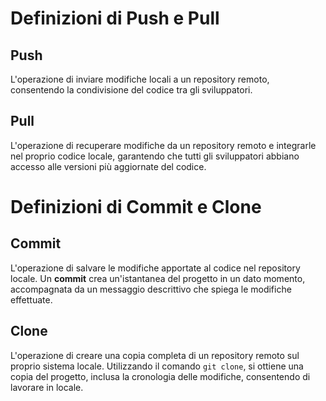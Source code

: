 # Definizioni di Push e Pull

## Push
L'operazione di inviare modifiche locali a un repository remoto, consentendo la condivisione del codice tra gli sviluppatori.

## Pull
L'operazione di recuperare modifiche da un repository remoto e integrarle nel proprio codice locale, garantendo che tutti gli sviluppatori abbiano accesso alle versioni più aggiornate del codice.

# Definizioni di Commit e Clone

## Commit
L'operazione di salvare le modifiche apportate al codice nel repository locale. Un **commit** crea un'istantanea del progetto in un dato momento, accompagnata da un messaggio descrittivo che spiega le modifiche effettuate.

## Clone
L'operazione di creare una copia completa di un repository remoto sul proprio sistema locale. Utilizzando il comando `git clone`, si ottiene una copia del progetto, inclusa la cronologia delle modifiche, consentendo di lavorare in locale.

